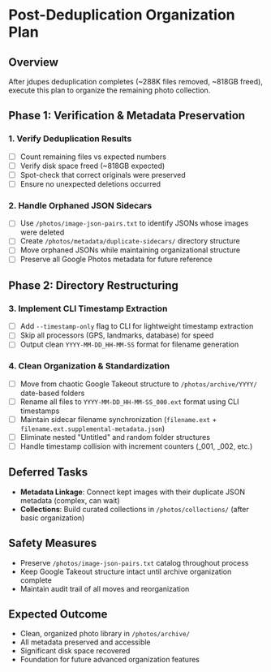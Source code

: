 # Post-Deduplication Organization Plan

## Overview
After jdupes deduplication completes (~288K files removed, ~818GB freed), execute this plan to organize the remaining photo collection.

## Phase 1: Verification & Metadata Preservation
### 1. Verify Deduplication Results
- [ ] Count remaining files vs expected numbers
- [ ] Verify disk space freed (~818GB expected)
- [ ] Spot-check that correct originals were preserved
- [ ] Ensure no unexpected deletions occurred

### 2. Handle Orphaned JSON Sidecars
- [ ] Use `/photos/image-json-pairs.txt` to identify JSONs whose images were deleted
- [ ] Create `/photos/metadata/duplicate-sidecars/` directory structure
- [ ] Move orphaned JSONs while maintaining organizational structure
- [ ] Preserve all Google Photos metadata for future reference

## Phase 2: Directory Restructuring
### 3. Implement CLI Timestamp Extraction
- [ ] Add `--timestamp-only` flag to CLI for lightweight timestamp extraction
- [ ] Skip all processors (GPS, landmarks, database) for speed
- [ ] Output clean `YYYY-MM-DD_HH-MM-SS` format for filename generation

### 4. Clean Organization & Standardization
- [ ] Move from chaotic Google Takeout structure to `/photos/archive/YYYY/` date-based folders
- [ ] Rename all files to `YYYY-MM-DD_HH-MM-SS_000.ext` format using CLI timestamps
- [ ] Maintain sidecar filename synchronization (`filename.ext` + `filename.ext.supplemental-metadata.json`)
- [ ] Eliminate nested "Untitled" and random folder structures
- [ ] Handle timestamp collision with increment counters (_001, _002, etc.)

## Deferred Tasks
- **Metadata Linkage**: Connect kept images with their duplicate JSON metadata (complex, can wait)
- **Collections**: Build curated collections in `/photos/collections/` (after basic organization)

## Safety Measures
- Preserve `/photos/image-json-pairs.txt` catalog throughout process
- Keep Google Takeout structure intact until archive organization complete
- Maintain audit trail of all moves and reorganization

## Expected Outcome
- Clean, organized photo library in `/photos/archive/`
- All metadata preserved and accessible
- Significant disk space recovered
- Foundation for future advanced organization features